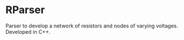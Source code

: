 # RParser

Parser to develop a network of resistors and nodes of varying voltages. Developed in C++.
